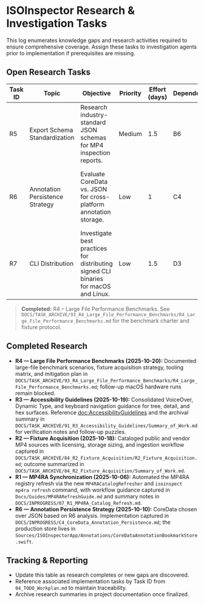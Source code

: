 # ISOInspector Research & Investigation Tasks

This log enumerates knowledge gaps and research activities required to ensure comprehensive coverage. Assign these tasks to investigation agents prior to implementation if prerequisites are missing.

## Open Research Tasks
| Task ID | Topic | Objective | Priority | Effort (days) | Dependencies | Research Approach | Acceptance Criteria |
|---------|-------|-----------|----------|---------------|--------------|-------------------|---------------------|
| R5 | Export Schema Standardization | Research industry-standard JSON schemas for MP4 inspection reports. | Medium | 1.5 | B6 | Survey existing tools (Bento4, ffprobe) for report formats; evaluate compatibility. | ✅ Recommendation archived in `DOCS/TASK_ARCHIVE/151_R5_Export_Schema_Standardization/R5_Export_Schema_Standardization.md`, with summary and verification follow-ups noted in `DOCS/TASK_ARCHIVE/151_R5_Export_Schema_Standardization/Summary_of_Work.md`. |
| R6 | Annotation Persistence Strategy | Evaluate CoreData vs. JSON for cross-platform annotation storage. | Low | 1 | C4 | Review storage requirements, conflict resolution needs, and iCloud sync options. | Decision record outlining chosen storage mechanism with rationale. | ✅ CoreData selected; see `DOCS/INPROGRESS/C4_CoreData_Annotation_Persistence.md` |
| R7 | CLI Distribution | Investigate best practices for distributing signed CLI binaries for macOS and Linux. | Low | 1.5 | D3 | Review notarization, Homebrew tap creation, and Linux package formats. | ✅ Strategy archived in `DOCS/TASK_ARCHIVE/161_R7_CLI_Distribution_Strategy/` with decision record `Documentation/ISOInspector.docc/Guides/CLIReleaseDistributionStrategy.md`. |

> **Completed:** R4 – Large File Performance Benchmarks. See `DOCS/TASK_ARCHIVE/93_R4_Large_File_Performance_Benchmarks/R4_Large_File_Performance_Benchmarks.md` for the benchmark charter and fixture protocol.

## Completed Research

- **R4 — Large File Performance Benchmarks (2025-10-20):** Documented large-file benchmark scenarios, fixture acquisition strategy, tooling matrix, and mitigation plan in `DOCS/TASK_ARCHIVE/93_R4_Large_File_Performance_Benchmarks/R4_Large_File_Performance_Benchmarks.md`; follow-up macOS hardware runs remain blocked.
- **R3 — Accessibility Guidelines (2025-10-19):** Consolidated VoiceOver, Dynamic Type, and keyboard navigation guidance for tree, detail, and hex surfaces. Reference <doc:AccessibilityGuidelines> and the archival summary in `DOCS/TASK_ARCHIVE/91_R3_Accessibility_Guidelines/Summary_of_Work.md` for verification notes and follow-up puzzles.
- **R2 — Fixture Acquisition (2025-10-18):** Cataloged public and vendor MP4 sources with licensing, storage sizing, and ingestion workflow captured in `DOCS/TASK_ARCHIVE/84_R2_Fixture_Acquisition/R2_Fixture_Acquisition.md`; outcome summarized in `DOCS/TASK_ARCHIVE/84_R2_Fixture_Acquisition/Summary_of_Work.md`.
- **R1 — MP4RA Synchronization (2025-10-06):** Automated the MP4RA registry refresh via the new `MP4RACatalogRefresher` and `isoinspect mp4ra refresh` command, with workflow guidance captured in `Docs/Guides/MP4RARefreshGuide.md` and summary notes in `DOCS/INPROGRESS/07_R1_MP4RA_Catalog_Refresh.md`.
- **R6 — Annotation Persistence Strategy (2025-10-10):** CoreData chosen over JSON based on R6 analysis. Implementation captured in `DOCS/INPROGRESS/C4_CoreData_Annotation_Persistence.md`; the production store lives in `Sources/ISOInspectorApp/Annotations/CoreDataAnnotationBookmarkStore.swift`.

## Tracking & Reporting
- Update this table as research completes or new gaps are discovered.
- Reference associated implementation tasks by Task ID from `04_TODO_Workplan.md` to maintain traceability.
- Archive research summaries in project documentation once finalized.
